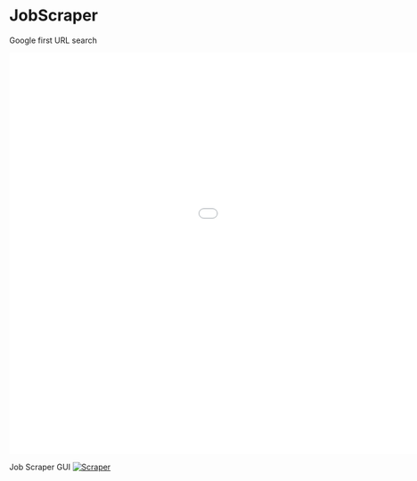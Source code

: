 # JobScraper
Google first URL search
<iframe src='//gifs.com/embed/08qlDG' frameborder='0' scrolling='no' width='1280px' height='720px' style='-webkit-backface-visibility: hidden;-webkit-transform: scale(1);' ></iframe>

Job Scraper GUI
<a href="https://gifs.com/gif/r2ZQ7k"><img src="https://gifs.com/gif/r2ZQ7k" title="Scraper"></a>
